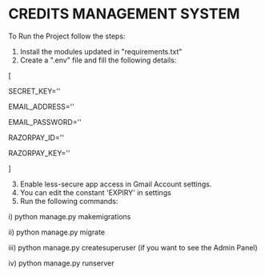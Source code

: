 # CREDITS MANAGEMENT SYSTEM

To Run the Project follow the steps:
1. Install the modules updated in "requirements.txt"
2. Create a ".env" file and fill the following details:

[

SECRET_KEY=''

EMAIL_ADDRESS=''

EMAIL_PASSWORD=''

RAZORPAY_ID=''

RAZORPAY_KEY=''

]

3. Enable less-secure app access in Gmail Account settings.
4. You can edit the constant 'EXPIRY' in settings
5. Run the following commands:

i) python manage.py makemigrations

ii) python manage.py migrate

iii) python manage.py createsuperuser (if you want to see the Admin Panel)

iv) python manage.py runserver
